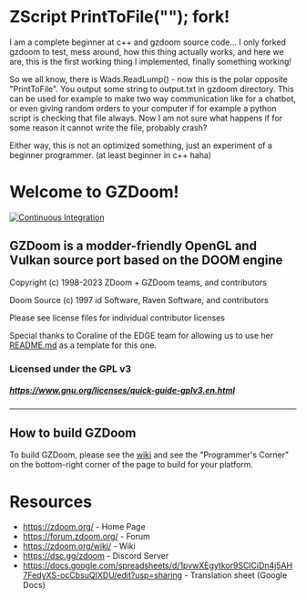 # ZScript PrintToFile(""); fork!

I am a complete beginner at c++ and gzdoom source code... I only forked gzdoom to test, mess around, how this thing actually works, and here we are, this is the first working thing I implemented, finally something working!

So we all know, there is Wads.ReadLump() - now this is the polar opposite "PrintToFile". You output some string to output.txt in gzdoom directory. This can be used for example to make two way communication like for a chatbot, or even giving random orders to your computer if for example a python script is checking that file always. Now I am not sure what happens if for some reason it cannot write the file, probably crash?

Either way, this is not an optimized something, just an experiment of a beginner programmer. (at least beginner in c++ haha)

# Welcome to GZDoom!

[![Continuous Integration](https://github.com/ZDoom/gzdoom/actions/workflows/continuous_integration.yml/badge.svg)](https://github.com/ZDoom/gzdoom/actions/workflows/continuous_integration.yml)

## GZDoom is a modder-friendly OpenGL and Vulkan source port based on the DOOM engine

Copyright (c) 1998-2023 ZDoom + GZDoom teams, and contributors

Doom Source (c) 1997 id Software, Raven Software, and contributors

Please see license files for individual contributor licenses

Special thanks to Coraline of the EDGE team for allowing us to use her [README.md](https://github.com/3dfxdev/EDGE/blob/master/README.md) as a template for this one.

### Licensed under the GPL v3
##### https://www.gnu.org/licenses/quick-guide-gplv3.en.html
---

## How to build GZDoom

To build GZDoom, please see the [wiki](https://zdoom.org/wiki/) and see the "Programmer's Corner" on the bottom-right corner of the page to build for your platform.

# Resources
- https://zdoom.org/ - Home Page
- https://forum.zdoom.org/ - Forum
- https://zdoom.org/wiki/ - Wiki
- https://dsc.gg/zdoom - Discord Server
- https://docs.google.com/spreadsheets/d/1pvwXEgytkor9SClCiDn4j5AH7FedyXS-ocCbsuQIXDU/edit?usp=sharing - Translation sheet (Google Docs)
